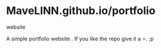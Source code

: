 # MaveLINN.github.io/portfolio

website

A simple portfolio website .
If you like the repo give it a ⭐️. ;p
